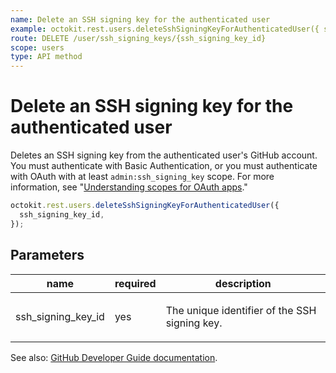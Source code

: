 ```yaml
---
name: Delete an SSH signing key for the authenticated user
example: octokit.rest.users.deleteSshSigningKeyForAuthenticatedUser({ ssh_signing_key_id })
route: DELETE /user/ssh_signing_keys/{ssh_signing_key_id}
scope: users
type: API method
---
```


# Delete an SSH signing key for the authenticated user

Deletes an SSH signing key from the authenticated user's GitHub account. You must authenticate with Basic Authentication, or you must authenticate with OAuth with at least `admin:ssh_signing_key` scope. For more information, see "[Understanding scopes for OAuth apps](https://docs.github.com/enterprise-cloud@latest//apps/building-oauth-apps/understanding-scopes-for-oauth-apps/)."

```js
octokit.rest.users.deleteSshSigningKeyForAuthenticatedUser({
  ssh_signing_key_id,
});
```

## Parameters

<table>
  <thead>
    <tr>
      <th>name</th>
      <th>required</th>
      <th>description</th>
    </tr>
  </thead>
  <tbody>
    <tr><td>ssh_signing_key_id</td><td>yes</td><td>

The unique identifier of the SSH signing key.

</td></tr>
  </tbody>
</table>

See also: [GitHub Developer Guide documentation](https://docs.github.com/enterprise-cloud@latest//rest/reference/users#delete-a-ssh-signing-key-for-the-authenticated-user).
